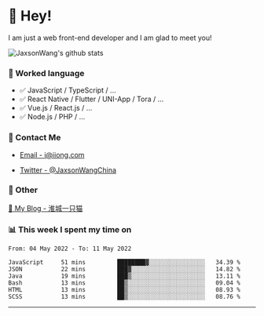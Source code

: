# 👋 Hey!

I am just a web front-end developer and I am glad to meet you!

![JaxsonWang's github stats](https://github-readme-stats.vercel.app/api?username=JaxsonWang&&show_icons=true&&title_color=1abc9c&&icon_color=1abc9c)


### 📝 Worked language

- ✅ JavaScript / TypeScript / ...
- ✅ React Native / Flutter / UNI-App / Tora / ...
- ✅ Vue.js / React.js / ...
- ✅ Node.js / PHP / ...

### 📮 Contact Me

- [Email - i@iiong.com](mailto:i@iiong.com)

- [Twitter - @JaxsonWangChina](https://twitter.com/JaxsonWangChina)

### 🤪 Other

[📌 My Blog - 淮城一只猫](https://iiong.com)

### 📊 This week I spent my time on

<!--START_SECTION:waka-->

```text
From: 04 May 2022 - To: 11 May 2022

JavaScript     51 mins         ████████▓░░░░░░░░░░░░░░░░   34.39 %
JSON           22 mins         ███▓░░░░░░░░░░░░░░░░░░░░░   14.82 %
Java           19 mins         ███▒░░░░░░░░░░░░░░░░░░░░░   13.11 %
Bash           13 mins         ██▒░░░░░░░░░░░░░░░░░░░░░░   09.04 %
HTML           13 mins         ██▒░░░░░░░░░░░░░░░░░░░░░░   08.93 %
SCSS           13 mins         ██▒░░░░░░░░░░░░░░░░░░░░░░   08.76 %
```

<!--END_SECTION:waka-->

---
